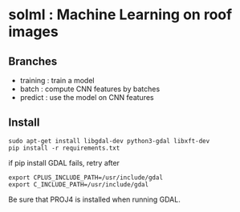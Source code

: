 # solml : Machine Learning on roof images

## Branches

* training : train a model
* batch : compute CNN features by batches
* predict : use the model on CNN features

## Install

````
sudo apt-get install libgdal-dev python3-gdal libxft-dev
pip install -r requirements.txt
````

if pip install GDAL fails, retry after

````
export CPLUS_INCLUDE_PATH=/usr/include/gdal
export C_INCLUDE_PATH=/usr/include/gdal
````

Be sure that PROJ4 is installed when running GDAL.

